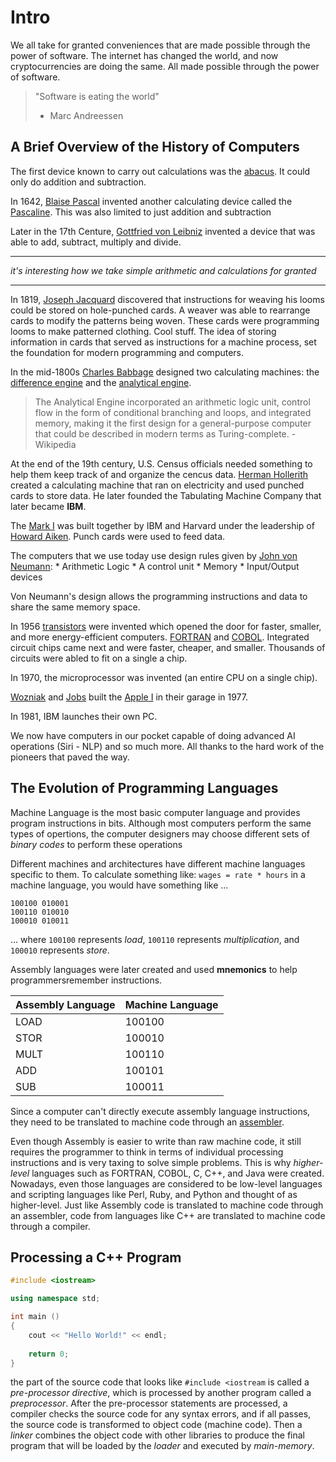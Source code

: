 # Intro 

We all take for granted conveniences that are made 
possible through the power of software. The internet
has changed the world, and now cryptocurrencies are
doing the same. All made possible through the power 
of software.

> "Software is eating the world"
> - Marc Andreessen

## A Brief Overview of the History of Computers

The first device known to carry out calculations was the [abacus](https://en.wikipedia.org/wiki/Abacus). It could only do addition and subtraction.

In 1642, [Blaise Pascal](https://en.wikipedia.org/wiki/Blaise_Pascal) invented another calculating device called the [Pascaline](https://en.wikipedia.org/wiki/Pascal%27s_calculator). This was also limited to just addition and subtraction

Later in the 17th Centure, [Gottfried von Leibniz](https://en.wikipedia.org/wiki/Gottfried_Wilhelm_Leibniz) invented a device that was able to add, subtract, multiply and divide.

- - -
_it's interesting how we take simple arithmetic and calculations for granted_
- - -

In 1819, [Joseph Jacquard](https://en.wikipedia.org/wiki/Joseph_Marie_Jacquard) discovered that instructions for weaving his looms could be stored on hole-punched cards. A weaver was able to rearrange cards to modify the patterns being woven. These cards were programming looms to make patterned clothing. Cool stuff. The idea of storing information in cards that served as instructions for a machine process, set the foundation for modern programming and computers.

In the mid-1800s [Charles Babbage](https://en.wikipedia.org/wiki/Charles_Babbage) designed two calculating machines: the [difference engine](https://en.wikipedia.org/wiki/Difference_engine) and the [analytical engine](https://en.wikipedia.org/wiki/Analytical_Engine). 

> The Analytical Engine incorporated an arithmetic logic unit, control flow in the form of conditional branching and loops, and integrated memory, making it the first design for a general-purpose computer that could be described in modern terms as Turing-complete. - Wikipedia

At the end of the 19th century, U.S. Census officials needed something to help them keep track of and organize the cencus data. [Herman Hollerith](https://en.wikipedia.org/wiki/Herman_Hollerith) created a calculating machine that ran on electricity and used punched cards to store data. He later founded the Tabulating Machine Company that later became __IBM__.

The [Mark I](https://en.wikipedia.org/wiki/Harvard_Mark_I) was built together by IBM and Harvard under the leadership of [Howard Aiken](https://en.wikipedia.org/wiki/Howard_H._Aiken). Punch cards were used to feed data. 

The computers that we use today use design rules given by [John von Neumann](https://en.wikipedia.org/wiki/John_von_Neumann):
	* Arithmetic Logic
	* A control unit
	* Memory
	* Input/Output devices

Von Neumann's design allows the programming instructions and data to share the same memory space.

In 1956 [transistors](https://en.wikipedia.org/wiki/Transistor) were invented which opened the door for faster, smaller, and more energy-efficient computers. [FORTRAN](https://en.wikipedia.org/wiki/Fortran) and [COBOL](https://en.wikipedia.org/wiki/COBOL). Integrated circuit chips came next and were faster, cheaper, and smaller. Thousands of circuits were abled to fit on a single a chip.

In 1970, the microprocessor was invented (an entire CPU on a single chip). 

[Wozniak](https://en.wikipedia.org/wiki/Steve_Wozniak) and [Jobs](https://en.wikipedia.org/wiki/Steve_Jobs) built the [Apple I](https://en.wikipedia.org/wiki/Apple_I) in their garage in 1977.

In 1981, IBM launches their own PC. 

We now have computers in our pocket capable of doing advanced AI operations (Siri - NLP) and so much more. All thanks to the hard work of the pioneers that paved the way.

## The Evolution of Programming Languages

Machine Language is the most basic computer language and provides program instructions in bits. Although most computers perform the same types of opertions, the computer designers may choose different sets of _binary codes_ to perform these operations

Different machines and architectures have different machine languages specific to them. To calculate something like: `wages = rate * hours` in a machine language, you would have something like ...

```
100100 010001
100110 010010
100010 010011
```

... where `100100` represents _load_, `100110` represents _multiplication_, and `100010` represents _store_.


Assembly languages were later created and used __mnemonics__ to help programmersremember instructions.


| Assembly Language  | Machine Language |
|--------------------|------------------|
| LOAD               | 100100           | 
| STOR               | 100010           | 
| MULT               | 100110           | 
| ADD                | 100101           | 
| SUB                | 100011           | 

Since a computer can't directly execute assembly language instructions, they need to be translated to machine code through an [assembler](https://en.wikipedia.org/wiki/Assembly_language#Assembler).

Even though Assembly is easier to write than raw machine code, it still requires the programmer to think in terms of individual processing instructions and is very taxing to solve simple problems. This is why _higher-level_ languages such as FORTRAN, COBOL, C, C++, and Java were created. Nowadays, even those languages are considered to be low-level languages and scripting languages like Perl, Ruby, and Python and thought of as higher-level. Just like Assembly code is translated to machine code through an assembler, code from languages like C++ are translated to machine code through a compiler. 


## Processing a C++ Program

```C++
#include <iostream>

using namespace std;

int main ()
{
	cout << "Hello World!" << endl;
	
	return 0;
}
```

the part of the source code that looks like `#include <iostream` is called a _pre-processor directive_, which is processed by another program called a _preprocessor_. After the pre-processor statements are processed, a compiler checks the source code for any syntax errors, and if all passes, the source code is transformed to object code (machine code). Then a _linker_ combines the object code with other libraries to produce the final program that will be loaded by the _loader_ and executed by _main-memory_.


















